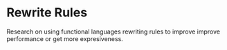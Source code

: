 
# Rewrite Rules

Research on using functional languages rewriting rules to improve improve performance or get more expresiveness.

